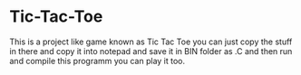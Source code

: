 # Tic-Tac-Toe
This is a project like game known as Tic Tac Toe you can just copy the stuff in there and copy it into notepad and save it in BIN folder as .C and then run and compile this programm you can play it too.
